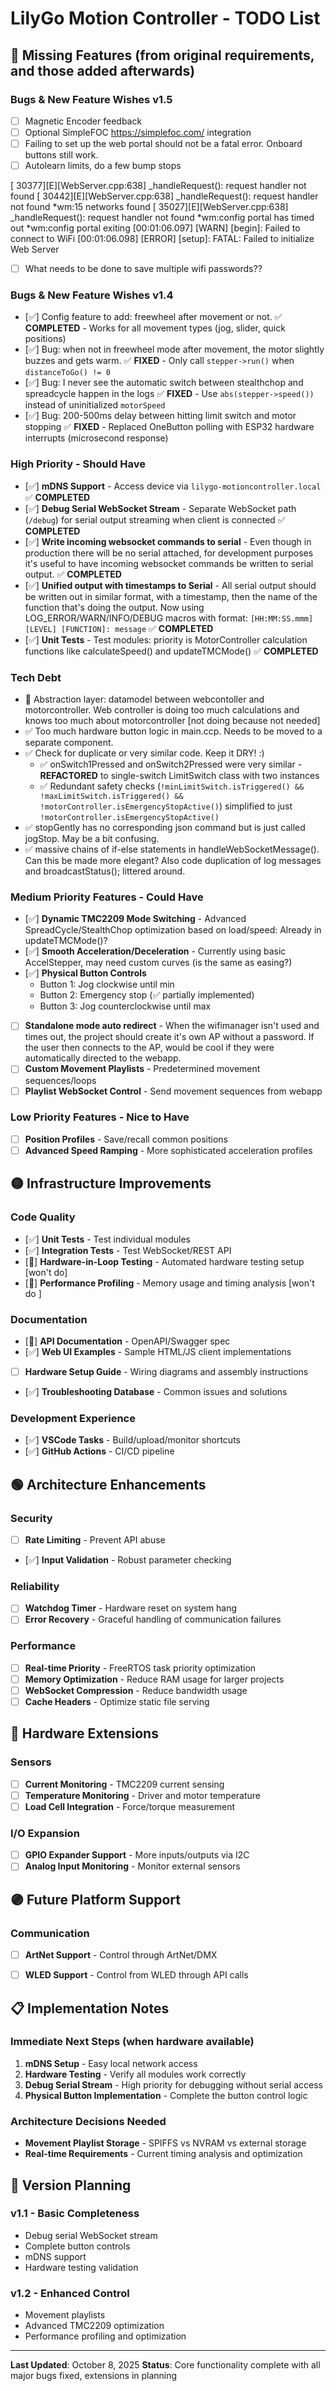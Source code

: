 # LilyGo Motion Controller - TODO List

## 🔴 Missing Features (from original requirements, and those added afterwards)

### Bugs & New Feature Wishes v1.5
- [ ] Magnetic Encoder feedback
- [ ] Optional SimpleFOC https://simplefoc.com/ integration
- [ ] Failing to set up the web portal should not be a fatal error. Onboard buttons still work.
- [ ] Autolearn limits, do a few bump stops 

[ 30377][E][WebServer.cpp:638] _handleRequest(): request handler not found
[ 30442][E][WebServer.cpp:638] _handleRequest(): request handler not found
*wm:15 networks found
[ 35027][E][WebServer.cpp:638] _handleRequest(): request handler not found
*wm:config portal has timed out 
*wm:config portal exiting 
[00:01:06.097] [WARN] [begin]: Failed to connect to WiFi
[00:01:06.098] [ERROR] [setup]: FATAL: Failed to initialize Web Server

- [ ] What needs to be done to save multiple wifi passwords??


### Bugs & New Feature Wishes v1.4
- [✅] Config feature to add: freewheel after movement or not. ✅ **COMPLETED** - Works for all movement types (jog, slider, quick positions)
- [✅] Bug: when not in freewheel mode after movement, the motor slightly buzzes and gets warm. ✅ **FIXED** - Only call `stepper->run()` when `distanceToGo() != 0`
- [✅] Bug: I never see the automatic switch between stealthchop and spreadcycle happen in the logs ✅ **FIXED** - Use `abs(stepper->speed())` instead of uninitialized `motorSpeed`
- [✅] Bug: 200-500ms delay between hitting limit switch and motor stopping ✅ **FIXED** - Replaced OneButton polling with ESP32 hardware interrupts (microsecond response)

### High Priority - Should Have
- [✅] **mDNS Support** - Access device via `lilygo-motioncontroller.local` ✅ **COMPLETED**
- [✅] **Debug Serial WebSocket Stream** - Separate WebSocket path (`/debug`) for serial output streaming when client is connected ✅ **COMPLETED**
- [✅] **Write incoming websocket commands to serial** - Even though in production there will be no serial attached, for development purposes it's useful to have incoming websocket commands be written to serial output. ✅ **COMPLETED**
- [✅] **Unified output with timestamps to Serial** - All serial output should be written out in similar format, with a timestamp, then the name of the function that's doing the output. Now using LOG_ERROR/WARN/INFO/DEBUG macros with format: `[HH:MM:SS.mmm] [LEVEL] [FUNCTION]: message` ✅ **COMPLETED**
- [✅] **Unit Tests** - Test modules: priority is MotorController calculation functions like calculateSpeed() and updateTMCMode() ✅ **COMPLETED**

### Tech Debt
- 🔴 Abstraction layer: datamodel between webcontoller and motorcontroller. Web controller is doing too much calculations and knows too much about motorcontroller [not doing because not needed]
- ✅ Too much hardware button logic in main.ccp. Needs to be moved to a separate component.
- ✅ Check for duplicate or very similar code. Keep it DRY! :)
  - ✅ onSwitch1Pressed and onSwitch2Pressed were very similar - **REFACTORED** to single-switch LimitSwitch class with two instances
  - ✅ Redundant safety checks (`!minLimitSwitch.isTriggered() && !maxLimitSwitch.isTriggered() && !motorController.isEmergencyStopActive()`) simplified to just `!motorController.isEmergencyStopActive()`
- ✅ stopGently has no corresponding json command but is just called jogStop. May be a bit confusing.
- ✅ massive chains of if-else statements in handleWebSocketMessage(). Can this be made more elegant? Also code duplication of log messages and broadcastStatus(); littered around. 


### Medium Priority Features - Could Have
- [✅] **Dynamic TMC2209 Mode Switching** - Advanced SpreadCycle/StealthChop optimization based on load/speed: Already in updateTMCMode()?
- [✅] **Smooth Acceleration/Deceleration** - Currently using basic AccelStepper, may need custom curves (is the same as easing?)
- [✅] **Physical Button Controls**
  - Button 1: Jog clockwise until min
  - Button 2: Emergency stop (✅ partially implemented)
  - Button 3: Jog counterclockwise until max
- [ ] **Standalone mode auto redirect** - When the wifimanager isn't used and times out, the project should create it's own AP without a password. If the user then connects to the AP, would be cool if they were automatically directed to the webapp. 
- [ ] **Custom Movement Playlists** - Predetermined movement sequences/loops
- [ ] **Playlist WebSocket Control** - Send movement sequences from webapp

### Low Priority Features - Nice to Have
- [ ] **Position Profiles** - Save/recall common positions
- [ ] **Advanced Speed Ramping** - More sophisticated acceleration profiles

## 🟡 Infrastructure Improvements

### Code Quality
- [✅] **Unit Tests** - Test individual modules
- [✅] **Integration Tests** - Test WebSocket/REST API
- [🔴] **Hardware-in-Loop Testing** - Automated hardware testing setup [won't do]
- [🔴] **Performance Profiling** - Memory usage and timing analysis [won't do ]

### Documentation
- [🔴] **API Documentation** - OpenAPI/Swagger spec
- [✅] **Web UI Examples** - Sample HTML/JS client implementations
- [ ] **Hardware Setup Guide** - Wiring diagrams and assembly instructions
- [✅] **Troubleshooting Database** - Common issues and solutions

### Development Experience
- [✅] **VSCode Tasks** - Build/upload/monitor shortcuts
- [✅] **GitHub Actions** - CI/CD pipeline

## 🟢 Architecture Enhancements

### Security
- [ ] **Rate Limiting** - Prevent API abuse
- [✅] **Input Validation** - Robust parameter checking

### Reliability
- [ ] **Watchdog Timer** - Hardware reset on system hang
- [ ] **Error Recovery** - Graceful handling of communication failures

### Performance
- [ ] **Real-time Priority** - FreeRTOS task priority optimization
- [ ] **Memory Optimization** - Reduce RAM usage for larger projects
- [ ] **WebSocket Compression** - Reduce bandwidth usage
- [ ] **Cache Headers** - Optimize static file serving

## 🔵 Hardware Extensions

### Sensors
- [ ] **Current Monitoring** - TMC2209 current sensing
- [ ] **Temperature Monitoring** - Driver and motor temperature
- [ ] **Load Cell Integration** - Force/torque measurement

### I/O Expansion
- [ ] **GPIO Expander Support** - More inputs/outputs via I2C
- [ ] **Analog Input Monitoring** - Monitor external sensors

## 🟣 Future Platform Support

### Communication
- [ ] **ArtNet Support** - Control through ArtNet/DMX
- [ ] **WLED Support** - Control from WLED through API calls


## 📋 Implementation Notes

### Immediate Next Steps (when hardware available)
1. **mDNS Setup** - Easy local network access
2. **Hardware Testing** - Verify all modules work correctly
3. **Debug Serial Stream** - High priority for debugging without serial access
4. **Physical Button Implementation** - Complete the button control logic

### Architecture Decisions Needed
- **Movement Playlist Storage** - SPIFFS vs NVRAM vs external storage
- **Real-time Requirements** - Current timing analysis and optimization

## 🎯 Version Planning

### v1.1 - Basic Completeness
- Debug serial WebSocket stream
- Complete button controls
- mDNS support
- Hardware testing validation

### v1.2 - Enhanced Control
- Movement playlists
- Advanced TMC2209 optimization
- Performance profiling and optimization

---

**Last Updated**: October 8, 2025
**Status**: Core functionality complete with all major bugs fixed, extensions in planning
